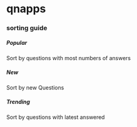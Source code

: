 # qnapps

### sorting guide

##### Popular

Sort by questions with most numbers of answers

##### New

Sort by new Questions

##### Trending

Sort by questions with latest answered
